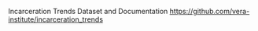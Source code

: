 
Incarceration Trends Dataset and Documentation
https://github.com/vera-institute/incarceration_trends
